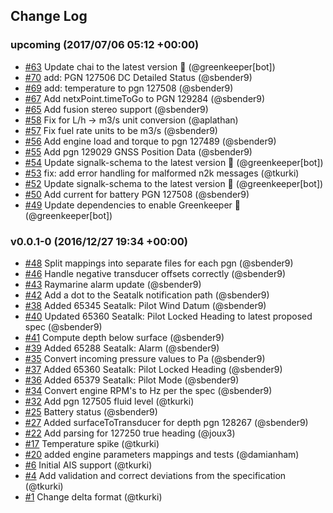 ## Change Log

### upcoming (2017/07/06 05:12 +00:00)
- [#63](https://github.com/SignalK/n2k-signalk/pull/63) Update chai to the latest version 🚀 (@greenkeeper[bot])
- [#70](https://github.com/SignalK/n2k-signalk/pull/70) add: PGN 127506 DC Detailed Status (@sbender9)
- [#69](https://github.com/SignalK/n2k-signalk/pull/69) add: temperature to pgn 127508 (@sbender9)
- [#67](https://github.com/SignalK/n2k-signalk/pull/67) Add netxPoint.timeToGo to PGN 129284 (@sbender9)
- [#65](https://github.com/SignalK/n2k-signalk/pull/65) Add fusion stereo support (@sbender9)
- [#58](https://github.com/SignalK/n2k-signalk/pull/58) Fix for L/h -> m3/s unit conversion (@aplathan)
- [#57](https://github.com/SignalK/n2k-signalk/pull/57) Fix fuel rate units to be m3/s (@sbender9)
- [#56](https://github.com/SignalK/n2k-signalk/pull/56) Add engine load and torque to pgn 127489 (@sbender9)
- [#55](https://github.com/SignalK/n2k-signalk/pull/55) Add pgn 129029 GNSS Position Data (@sbender9)
- [#54](https://github.com/SignalK/n2k-signalk/pull/54) Update signalk-schema to the latest version 🚀 (@greenkeeper[bot])
- [#53](https://github.com/SignalK/n2k-signalk/pull/53) fix: add error handling for malformed n2k messages (@tkurki)
- [#52](https://github.com/SignalK/n2k-signalk/pull/52) Update signalk-schema to the latest version 🚀 (@greenkeeper[bot])
- [#50](https://github.com/SignalK/n2k-signalk/pull/50) Add current for battery PGN 127508  (@sbender9)
- [#49](https://github.com/SignalK/n2k-signalk/pull/49) Update dependencies to enable Greenkeeper 🌴 (@greenkeeper[bot])

### v0.0.1-0 (2016/12/27 19:34 +00:00)
- [#48](https://github.com/SignalK/n2k-signalk/pull/48) Split mappings into separate files for each pgn (@sbender9)
- [#46](https://github.com/SignalK/n2k-signalk/pull/46) Handle negative transducer offsets correctly (@sbender9)
- [#43](https://github.com/SignalK/n2k-signalk/pull/43) Raymarine alarm update (@sbender9)
- [#42](https://github.com/SignalK/n2k-signalk/pull/42) Add a dot to the Seatalk notification path (@sbender9)
- [#38](https://github.com/SignalK/n2k-signalk/pull/38) Added 65345 Seatalk: Pilot Wind Datum (@sbender9)
- [#40](https://github.com/SignalK/n2k-signalk/pull/40) Updated 65360 Seatalk: Pilot Locked Heading to latest proposed spec (@sbender9)
- [#41](https://github.com/SignalK/n2k-signalk/pull/41) Compute depth below surface (@sbender9)
- [#39](https://github.com/SignalK/n2k-signalk/pull/39) Added 65288 Seatalk: Alarm (@sbender9)
- [#35](https://github.com/SignalK/n2k-signalk/pull/35) Convert incoming pressure values to Pa (@sbender9)
- [#37](https://github.com/SignalK/n2k-signalk/pull/37) Added 65360 Seatalk: Pilot Locked Heading (@sbender9)
- [#36](https://github.com/SignalK/n2k-signalk/pull/36) Added 65379 Seatalk: Pilot Mode (@sbender9)
- [#34](https://github.com/SignalK/n2k-signalk/pull/34) Convert engine RPM's to Hz per the spec (@sbender9)
- [#32](https://github.com/SignalK/n2k-signalk/pull/32) Add pgn 127505 fluid level (@tkurki)
- [#25](https://github.com/SignalK/n2k-signalk/pull/25) Battery status (@sbender9)
- [#27](https://github.com/SignalK/n2k-signalk/pull/27) Added surfaceToTransducer for depth pgn 128267 (@sbender9)
- [#22](https://github.com/SignalK/n2k-signalk/pull/22) Add parsing for 127250 true heading (@joux3)
- [#17](https://github.com/SignalK/n2k-signalk/pull/17) Temperature spike (@tkurki)
- [#20](https://github.com/SignalK/n2k-signalk/pull/20) added engine parameters mappings and tests (@damianham)
- [#6](https://github.com/SignalK/n2k-signalk/pull/6) Initial AIS support (@tkurki)
- [#4](https://github.com/SignalK/n2k-signalk/pull/4) Add validation and correct deviations from the specification (@tkurki)
- [#1](https://github.com/SignalK/n2k-signalk/pull/1) Change delta format (@tkurki)